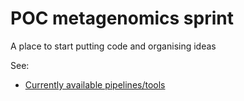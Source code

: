 # POC metagenomics sprint

A place to start putting code and organising ideas

See:

- [Currently available pipelines/tools](./available_pipelines_tools.md)
